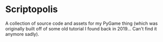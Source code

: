# Scriptopolis
A collection of source code and assets for my PyGame thing (which was originally built off of some old tutorial I found back in 2019... Can't find it anymore sadly).
